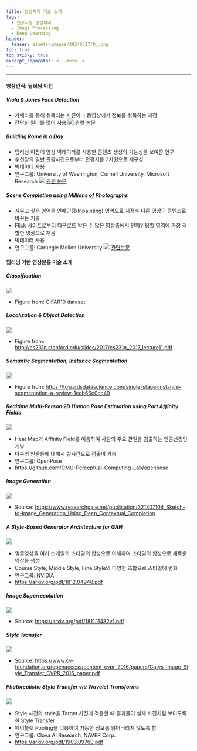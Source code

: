 ```yaml
---
title: 영상처리 기술 소개
tags:
  - 인공지능 영상처리
  - Image Processing
  - Deep Learning
header:
  teaser: assets/images/20240527/0_.png
toc: true
toc_sticky: true
excerpt_separator: <!--more-->
---
```

---

#### 영상인식: 딥러닝 이전

##### Viola & Jones Face Detection

- 카메라를 통해 취득되는 사진이나 동영상에서 정보를 취득하는 과정
- 간단한 필터를 많이 사용
![](/assets/images/20240527/1.png)
[관련 논문](http://cs231n.stanford.edu/slides/2017/cs231n_2017_lecture1.pdf)

##### Building Rome in a Day

- 딥러닝 이전에 영상 빅데이터를 사용한 콘텐츠 생성의 가능성을 보여준 연구
- 수천장의 일반 관광사진으로부터 관광지를 3차원으로 재구성
- 빅데이터 사용
- 연구그룹: University of Washington, Cornell University, Microsoft Research
![](/assets/images/20240527/2.png)
[관련 논문](https://grail.cs.washington.edu/rome)

##### Scene Completion using Millions of Photographs

- 지우고 싶은 영역을 인페인팅(Inpainting) 영역으로 지정후 다른 영상의 콘텐츠로 바꾸는 기술
- Flick 사이트로부터 다운로드 받은 수 많은 영상중에서 인페인팅할 영역에 가장 적합한 영상으로 채움
- 빅데이터 사용
- 연구그룹: Carnegie Mellon University
![](/assets/images/20240527/3.png)
[관련논문](http://graphics.cs.cmu.edu/projects/scene-completion)


#### 딥러닝 기반 영상분류 기술 소개

##### Classification

![](/assets/images/20240527/4.png)
- Figure from: CIFAR10 dataset

##### Localization & Object Detection

![](/assets/images/20240527/5.png)
- Figure from: http://cs231n.stanford.edu/slides/2017/cs231n_2017_lecture11.pdf

##### Semantic Segmentation, Instance Segmentation

![](/assets/images/20240527/6.png)
- Figure from: https://towardsdatascience.com/single-stage-instance-segmentation-a-review-1eeb66e0cc49

##### Realtime Multi-Person 2D Human Pose Estimation using Part Affinity Fields

![](/assets/images/20240527/7.png)
- Heat Map과 Affinity Field를 이용하여 사람의 주요 관절을 검출하는 인공신경망 개발
- 다수의 인물들에 대해서 실시간으로 검출이 가능
- 연구그룹: OpenPose
- https://github.com/CMU-Perceptual-Computing-Lab/openpose

##### Image Generation

![](/assets/images/20240527/8.png)
- Source: https://www.researchgate.net/publication/321307104_Sketch-to-Image_Generation_Using_Deep_Contextual_Completion

##### A Style-Based Generator Architecture for GAN

![](/assets/images/20240527/9.png)
- 얼굴영상을 여러 스케일의 스타일의 합성으로 이해하여 스타일의 합성으로 새로운 영상을 생성
- Course Style, Middle Style, Fine Style의 다양한 조합으로 스타일에 변화
- 연구그룹: NVIDIA
- https://arxiv.org/pdf/1812.04948.pdf
	
##### Image Superresolution

![](/assets/images/20240527/10.png)
- Source: https://arxiv.org/pdf/1811.11482v1.pdf

##### Style Transfer

![](/assets/images/20240527/11.png)
- Source: https://www.cv-foundation.org/openaccess/content_cvpr_2016/papers/Gatys_Image_Style_Transfer_CVPR_2016_paper.pdf

##### Photorealistic Style Transfer via Wavelet Transforms

![](/assets/images/20240527/12.png)
- Style 사진의 style을 Target 사진에 적용할 때 결과물이 실제 사진처럼 보이도록 한 Style Transfer
- 웨이블렛 Pooling을 이용하여 가능한 정보를 잃어버리지 않도록 함
- 연구그룹: Clova AI Research, NAVER Corp.
- https://arxiv.org/pdf/1903.09760.pdf
